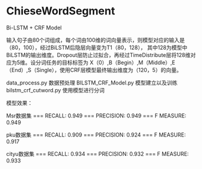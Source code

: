 # ChieseWordSegment
 Bi-LSTM + CRF  Model

  输入句子由80个词组成，每个词由100维的词向量表示，则模型对应的输入是（80，100），经过BiLSTM后隐层向量变为T1（80，128），
其中128为模型中BiLSTM的输出维度。Dropout层防止过拟合，再经过TimeDistribute层将128维对应为5维。设分词任务的目标标签为
X（0）,B（Begin）,M（Middle）,E（End）,S（Single），使用CRF层模型最终输出维度为（120，5）的向量。

data_process.py 数据预处理
BILSTM_CRF_Model.py 模型建立以及训练
bilstm_crf_cutword.py  使用模型进行分词

模型效果：

Msr数据集
=== RECALL:	0.949
=== PRECISION:	0.949
=== F MEASURE:	0.949

pku数据集
=== RECALL:	0.909
=== PRECISION:	0.924
=== F MEASURE:	0.917

cityu数据集
=== RECALL:	0.934
=== PRECISION:	0.932
=== F MEASURE:	0.933
